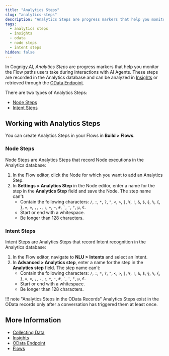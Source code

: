 ```yaml
---
title: "Analytics Steps"
slug: "analytics-steps"
description: "Analytics Steps are progress markers that help you monitor the Flow paths users take during interactions with the AI Agent."
tags:
  - analytics steps
  - insights
  - odata
  - node steps
  - intent steps
hidden: false
---
```


In Cognigy.AI, _Analytics Steps_ are progress markers that help you monitor the Flow paths users take during interactions with AI Agents. These steps are recorded in the Analytics database and can be analyzed in [Insights](insights.md) or retrieved through the [OData Endpoint](odata.md).

There are two types of Analytics Steps:

- [Node Steps](#node-steps)
- [Intent Steps](#intent-steps)

## Working with Analytics Steps

You can create Analytics Steps in your Flows in **Build > Flows**.

### Node Steps

Node Steps are Analytics Steps that record Node executions in the Analytics database:

1. In the Flow editor, click the Node for which you want to add an Analytics Step.
2. In **Settings > Analytics Step** in the Node editor, enter a name for the step in the **Analytics Step** field and save the Node. The step name can't:
    - Contain the following characters: `/`, `:`, `*`, `?`, `"`, `<`, `>`, `|`, `¥`, `!`, `&`, `$`, `§`, `%`, `{`, `}`, `=`, `»`, `,`, `.`, `;`, `+`, `~`, `#`, `` ` ``, `'`, `°`, `µ`, `€`.
    - Start or end with a whitespace.
    - Be longer than 128 characters.

### Intent Steps

Intent Steps are Analytics Steps that record Intent recognition in the Analytics database:

1. In the Flow editor, navigate to **NLU > Intents** and select an Intent.
2. In **Advanced > Analytics step**, enter a name for the step in the **Analytics step** field. The step name can't:
    - Contain the following characters: `/`, `:`, `*`, `?`, `"`, `<`, `>`, `|`, `¥`, `!`, `&`, `$`, `§`, `%`, `{`, `}`, `=`, `»`, `,`, `.`, `;`, `+`, `~`, `#`, `` ` ``, `'`, `°`, `µ`, `€`.
    - Start or end with a whitespace.
    - Be longer than 128 characters.

!!! note "Analytics Steps in the OData Records"
    Analytics Steps exist in the OData records only after a conversation has triggered them at least once.

## More Information

- [Collecting Data](collecting-data.md)
- [Insights](insights.md)
- [OData Endpoint](odata.md)
- [Flows](../build/flows/overview.md)